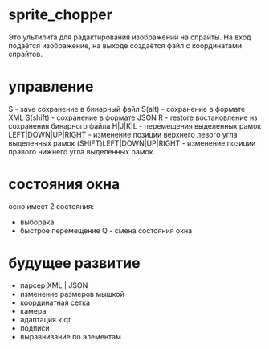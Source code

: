 # sprite_chopper

Это ультилита для радактирования изображений на спрайты.
На вход подаётся изображение, на выходе создаётся файл с координатами спрайтов.

# управление
S - save сохранение в бинарный файл
S(alt) - сохранение в формате XML
S(shift) - сохранение в формате JSON
R - restore востановление из сохранения бинарного файла
H|J|K|L - перемещения выделенных рамок
LEFT|DOWN|UP|RIGHT - изменение позиции верхнего левого угла выделенных рамок
(SHIFT)LEFT|DOWN|UP|RIGHT - изменение позиции правого нижнего угла выделенных рамок

# состояния окна
осно имеет 2 состояния: 
- выборака
- быстрое перемещение
Q - смена состояния окна

# будущее развитие
- парсер XML | JSON
- изменение размеров мышкой
- координатная сетка
- камера
- адаптация к qt
- подписи
- выравнивание по элементам
